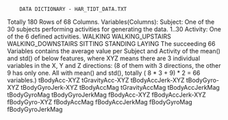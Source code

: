 		DATA DICTIONARY - HAR_TIDT_DATA.TXT
Totally 180 Rows of 68 Columns.
Variables(Columns):
	Subject: One of the 30 subjects performing activities for generating the data.
		1..30
	Activity: One of the 6 defined activities.
		WALKING
		WALKING_UPSTAIRS
		WALKING_DOWNSTAIRS
		SITTING
		STANDING
		LAYING
	The succeeding 66 Variables contains the average value per Subject and Activity
	of the mean() and std() of below features, where XYZ means there are 3 individual variables
	in the X, Y and Z directions:
	(8 of them with 3 directions, the other 9 has only one. All with mean() and std(), 
	 totally ( 8 * 3 + 9) * 2 = 66 variables.)
		tBodyAcc-XYZ
		tGravityAcc-XYZ
		tBodyAccJerk-XYZ
		tBodyGyro-XYZ
		tBodyGyroJerk-XYZ
		tBodyAccMag
		tGravityAccMag
		tBodyAccJerkMag
		tBodyGyroMag
		tBodyGyroJerkMag
		fBodyAcc-XYZ
		fBodyAccJerk-XYZ
		fBodyGyro-XYZ
		fBodyAccMag
		fBodyAccJerkMag
		fBodyGyroMag
		fBodyGyroJerkMag
	